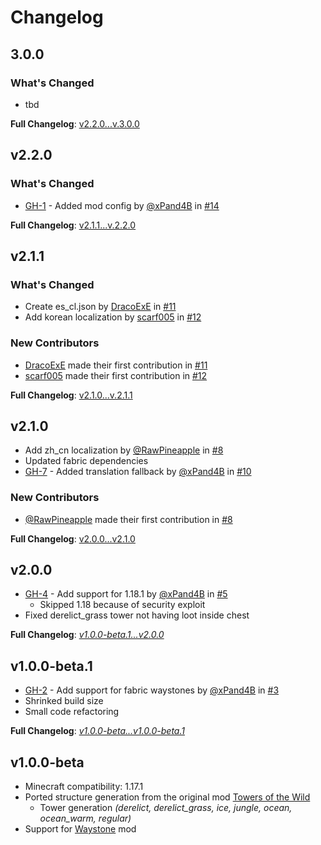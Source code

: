 # Changelog

## 3.0.0
### What's Changed
* tbd

**Full Changelog**: [v2.2.0...v.3.0.0](https://github.com/WaldiNet/Towers_Of_The_Wild_Reworked/compare/v2.2.0...v3.0.0)

## v2.2.0
### What's Changed
* [GH-1](https://github.com/xPand4B/Towers_Of_The_Wild_Reworked/issues/1) - Added mod config by [@xPand4B](https://github.com/xPand4B) in [#14](https://github.com/xPand4B/Towers_Of_The_Wild_Reworked/pull/14)

**Full Changelog**: [v2.1.1...v.2.2.0](https://github.com/WaldiNet/Towers_Of_The_Wild_Reworked/compare/v2.1.1...v2.2.0)

## v2.1.1
### What's Changed
* Create es_cl.json by [DracoExE](https://github.com/DracoExE) in [#11](https://github.com/WaldiNet/Towers_Of_The_Wild_Reworked/pull/11)
* Add korean localization by [scarf005](https://github.com/scarf005) in [#12](https://github.com/WaldiNet/Towers_Of_The_Wild_Reworked/pull/12)

### New Contributors
* [DracoExE](https://github.com/DracoExE) made their first contribution in [#11](https://github.com/WaldiNet/Towers_Of_The_Wild_Reworked/pull/11)
* [scarf005](https://github.com/scarf005) made their first contribution in [#12](https://github.com/WaldiNet/Towers_Of_The_Wild_Reworked/pull/12)

**Full Changelog**: [v2.1.0...v.2.1.1](https://github.com/WaldiNet/Towers_Of_The_Wild_Reworked/compare/v2.1.0...v2.1.1)

## v2.1.0
* Add zh_cn localization by [@RawPineapple](https://github.com/RawPineapple) in [#8](https://github.com/xPand4B/Towers_Of_The_Wild_Reworked/pull/8)
* Updated fabric dependencies
* [GH-7](https://github.com/xPand4B/Towers_Of_The_Wild_Reworked/issues/7) - Added translation fallback by [@xPand4B](https://github.com/xPand4B) in [#10](https://github.com/xPand4B/Towers_Of_The_Wild_Reworked/pull/10)

### New Contributors
* [@RawPineapple](https://github.com/RawPineapple) made their first contribution in [#8](https://github.com/xPand4B/Towers_Of_The_Wild_Reworked/pull/8)

**Full Changelog**: [v2.0.0...v2.1.0](https://github.com/xPand4B/Towers_Of_The_Wild_Reworked/compare/v2.0.0...v2.1.0)

## v2.0.0
* [GH-4](https://github.com/xPand4B/Towers_Of_The_Wild_Reworked/issues/4) - Add support for 1.18.1 by [@xPand4B](https://github.com/xPand4B) in [#5](https://github.com/xPand4B/Towers_Of_The_Wild_Reworked/pull/5)
  * Skipped 1.18 because of security exploit
* Fixed derelict_grass tower not having loot inside chest

**Full Changelog**: *[v1.0.0-beta.1...v2.0.0](https://github.com/xPand4B/Towers_Of_The_Wild_Reworked/compare/v1.0.0-beta.1...v2.0.0)*

## v1.0.0-beta.1
* [GH-2](https://github.com/xPand4B/Towers_Of_The_Wild_Reworked/issues/2) - Add support for fabric waystones by [@xPand4B](https://github.com/xPand4B) in [#3](https://github.com/xPand4B/Towers_Of_The_Wild_Reworked/pull/3)
* Shrinked build size
* Small code refactoring

**Full Changelog**: *[v1.0.0-beta...v1.0.0-beta.1](https://github.com/xPand4B/Towers_Of_The_Wild_Reworked/compare/v1.0.0-beta...v1.0.0-beta.1)*

## v1.0.0-beta
* Minecraft compatibility: 1.17.1
* Ported structure generation from the original mod [Towers of the Wild](https://github.com/Idrae/Towers_Of_The_Wild-1.16.3)
  * Tower generation *(derelict, derelict_grass, ice, jungle, ocean, ocean_warm, regular)*
* Support for [Waystone](https://www.curseforge.com/minecraft/mc-mods/waystones-fabric) mod
